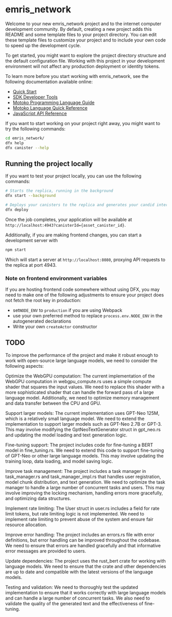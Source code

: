 # emris_network

Welcome to your new emris_network project and to the internet computer development community. By default, creating a new project adds this README and some template files to your project directory. You can edit these template files to customize your project and to include your own code to speed up the development cycle.

To get started, you might want to explore the project directory structure and the default configuration file. Working with this project in your development environment will not affect any production deployment or identity tokens.

To learn more before you start working with emris_network, see the following documentation available online:

- [Quick Start](https://internetcomputer.org/docs/current/developer-docs/quickstart/hello10mins)
- [SDK Developer Tools](https://internetcomputer.org/docs/current/developer-docs/build/install-upgrade-remove)
- [Motoko Programming Language Guide](https://internetcomputer.org/docs/current/developer-docs/build/cdks/motoko-dfinity/motoko/)
- [Motoko Language Quick Reference](https://internetcomputer.org/docs/current/references/motoko-ref/)
- [JavaScript API Reference](https://erxue-5aaaa-aaaab-qaagq-cai.raw.ic0.app)

If you want to start working on your project right away, you might want to try the following commands:

```bash
cd emris_network/
dfx help
dfx canister --help
```

## Running the project locally

If you want to test your project locally, you can use the following commands:

```bash
# Starts the replica, running in the background
dfx start --background

# Deploys your canisters to the replica and generates your candid interface
dfx deploy
```

Once the job completes, your application will be available at `http://localhost:4943?canisterId={asset_canister_id}`.

Additionally, if you are making frontend changes, you can start a development server with

```bash
npm start
```

Which will start a server at `http://localhost:8080`, proxying API requests to the replica at port 4943.

### Note on frontend environment variables

If you are hosting frontend code somewhere without using DFX, you may need to make one of the following adjustments to ensure your project does not fetch the root key in production:

- set`NODE_ENV` to `production` if you are using Webpack
- use your own preferred method to replace `process.env.NODE_ENV` in the autogenerated declarations
- Write your own `createActor` constructor

## TODO

To improve the performance of the project and make it robust enough to work with open-source large language models, we need to consider the following aspects:

Optimize the WebGPU computation: The current implementation of the WebGPU computation in webgpu_compute.rs uses a simple compute shader that squares the input values. We need to replace this shader with a more sophisticated shader that can handle the forward pass of a large language model. Additionally, we need to optimize memory management and data transfer between the CPU and GPU.

Support larger models: The current implementation uses GPT-Neo 125M, which is a relatively small language model. We need to extend the implementation to support larger models such as GPT-Neo 2.7B or GPT-3. This may involve modifying the GptNeoTextGenerator struct in gpt_neo.rs and updating the model loading and text generation logic.

Fine-tuning support: The project includes code for fine-tuning a BERT model in fine_tuning.rs. We need to extend this code to support fine-tuning of GPT-Neo or other large language models. This may involve updating the training loop, data loading, and model saving logic.

Improve task management: The project includes a task manager in task_manager.rs and task_manager_impl.rs that handles user registration, model chunk distribution, and text generation. We need to optimize the task manager to handle a large number of concurrent tasks and users. This may involve improving the locking mechanism, handling errors more gracefully, and optimizing data structures.

Implement rate limiting: The User struct in user.rs includes a field for rate limit tokens, but rate limiting logic is not implemented. We need to implement rate limiting to prevent abuse of the system and ensure fair resource allocation.

Improve error handling: The project includes an errors.rs file with error definitions, but error handling can be improved throughout the codebase. We need to ensure that errors are handled gracefully and that informative error messages are provided to users.

Update dependencies: The project uses the rust_bert crate for working with language models. We need to ensure that the crate and other dependencies are up to date and compatible with the latest versions of the language models.

Testing and validation: We need to thoroughly test the updated implementation to ensure that it works correctly with large language models and can handle a large number of concurrent tasks. We also need to validate the quality of the generated text and the effectiveness of fine-tuning.